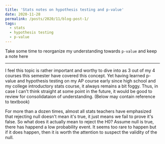 ```yaml
---
title: 'Stats notes on hypothesis testing and p-value'
date: 2020-11-28
permalink: /posts/2020/11/blog-post-1/
tags:
  - stats
  - hypothesis testing
  - p-value
---
```


Take some time to reorganize my understanding towards `p-value`  and keep a note here

-----

I feel this topic is rather important and worthy to dive into as 3 out of my 4 courses this semester have covered this concept. Yet having learned p-value and hypothesis testing on my AP course early since high school and my college introductory stats course, it always remains a bit foggy. Thus, in case I can't think straight at some point in the future, it would be good to review for consolidataion of understanding. (Below may contain reference to textbook)

For more than a dozen times, almost all stats teachers have emphasized that rejecting null doesn't mean it's true, it just means we fail to prove it's false. So what does it actually mean to reject the H0? Assume null is true, there has happend a low probability event. It seems too rare to happen but if it does happen, then it is worth the attention to suspect the validity of the null. 





